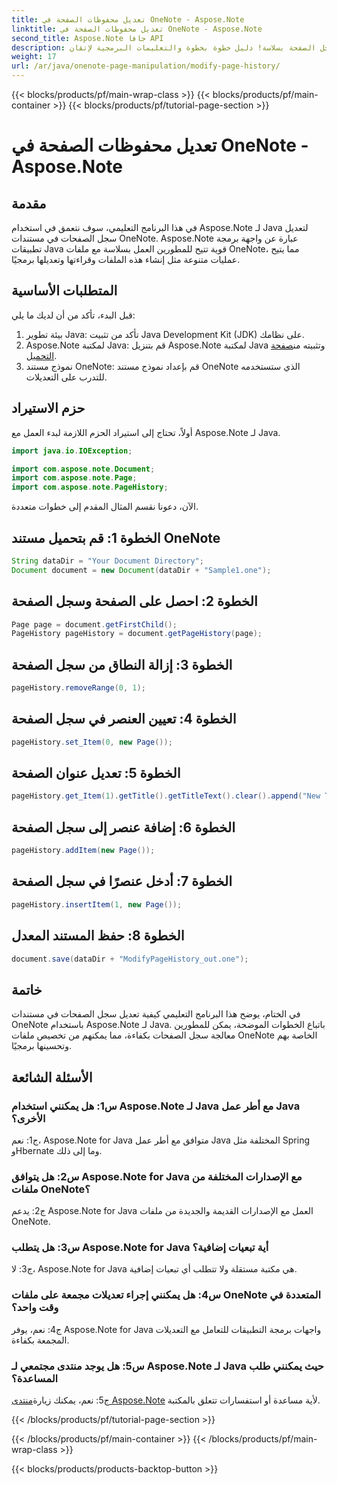 ```yaml
---
title: تعديل محفوظات الصفحة في OneNote - Aspose.Note
linktitle: تعديل محفوظات الصفحة في OneNote - Aspose.Note
second_title: Aspose.Note جافا API
description: حذف وتعديل وإضافة إدخالات سجل الصفحة بسلاسة! دليل خطوة بخطوة والتعليمات البرمجية لإتقان OneNote باستخدام Aspose.Note. #OneNote #Java #Aspose
weight: 17
url: /ar/java/onenote-page-manipulation/modify-page-history/
---
```


{{< blocks/products/pf/main-wrap-class >}}
{{< blocks/products/pf/main-container >}}
{{< blocks/products/pf/tutorial-page-section >}}

# تعديل محفوظات الصفحة في OneNote - Aspose.Note

## مقدمة

في هذا البرنامج التعليمي، سوف نتعمق في استخدام Aspose.Note لـ Java لتعديل سجل الصفحات في مستندات OneNote. Aspose.Note عبارة عن واجهة برمجة تطبيقات Java قوية تتيح للمطورين العمل بسلاسة مع ملفات OneNote، مما يتيح عمليات متنوعة مثل إنشاء هذه الملفات وقراءتها وتعديلها برمجيًا.

## المتطلبات الأساسية

قبل البدء، تأكد من أن لديك ما يلي:

1. بيئة تطوير Java: تأكد من تثبيت Java Development Kit (JDK) على نظامك.
2.  Aspose.Note لمكتبة Java: قم بتنزيل Aspose.Note لمكتبة Java وتثبيته من[صفحة التحميل](https://releases.aspose.com/note/java/).
3. نموذج مستند OneNote: قم بإعداد نموذج مستند OneNote الذي ستستخدمه للتدرب على التعديلات.

## حزم الاستيراد

أولاً، تحتاج إلى استيراد الحزم اللازمة لبدء العمل مع Aspose.Note لـ Java.

```java
import java.io.IOException;

import com.aspose.note.Document;
import com.aspose.note.Page;
import com.aspose.note.PageHistory;
```

الآن، دعونا نقسم المثال المقدم إلى خطوات متعددة.

## الخطوة 1: قم بتحميل مستند OneNote

```java
String dataDir = "Your Document Directory";
Document document = new Document(dataDir + "Sample1.one");
```

## الخطوة 2: احصل على الصفحة وسجل الصفحة

```java
Page page = document.getFirstChild();
PageHistory pageHistory = document.getPageHistory(page);
```

## الخطوة 3: إزالة النطاق من سجل الصفحة

```java
pageHistory.removeRange(0, 1);
```

## الخطوة 4: تعيين العنصر في سجل الصفحة

```java
pageHistory.set_Item(0, new Page());
```

## الخطوة 5: تعديل عنوان الصفحة

```java
pageHistory.get_Item(1).getTitle().getTitleText().clear().append("New Title");
```

## الخطوة 6: إضافة عنصر إلى سجل الصفحة

```java
pageHistory.addItem(new Page());
```

## الخطوة 7: أدخل عنصرًا في سجل الصفحة

```java
pageHistory.insertItem(1, new Page());
```

## الخطوة 8: حفظ المستند المعدل

```java
document.save(dataDir + "ModifyPageHistory_out.one");
```

## خاتمة

في الختام، يوضح هذا البرنامج التعليمي كيفية تعديل سجل الصفحات في مستندات OneNote باستخدام Aspose.Note لـ Java. باتباع الخطوات الموضحة، يمكن للمطورين معالجة سجل الصفحات بكفاءة، مما يمكنهم من تخصيص ملفات OneNote الخاصة بهم وتحسينها برمجيًا.

## الأسئلة الشائعة

### س1: هل يمكنني استخدام Aspose.Note لـ Java مع أطر عمل Java الأخرى؟

ج1: نعم، Aspose.Note for Java متوافق مع أطر عمل Java المختلفة مثل Spring وHbernate وما إلى ذلك.

### س2: هل يتوافق Aspose.Note for Java مع الإصدارات المختلفة من ملفات OneNote؟

ج2: يدعم Aspose.Note for Java العمل مع الإصدارات القديمة والجديدة من ملفات OneNote.

### س3: هل يتطلب Aspose.Note for Java أية تبعيات إضافية؟

ج3: لا، Aspose.Note for Java هي مكتبة مستقلة ولا تتطلب أي تبعيات إضافية.

### س4: هل يمكنني إجراء تعديلات مجمعة على ملفات OneNote المتعددة في وقت واحد؟

ج4: نعم، يوفر Aspose.Note for Java واجهات برمجة التطبيقات للتعامل مع التعديلات المجمعة بكفاءة.

### س5: هل يوجد منتدى مجتمعي لـ Aspose.Note لـ Java حيث يمكنني طلب المساعدة؟

 ج5: نعم، يمكنك زيارة[منتدى Aspose.Note](https://forum.aspose.com/c/note/28) لأية مساعدة أو استفسارات تتعلق بالمكتبة.

{{< /blocks/products/pf/tutorial-page-section >}}

{{< /blocks/products/pf/main-container >}}
{{< /blocks/products/pf/main-wrap-class >}}

{{< blocks/products/products-backtop-button >}}
